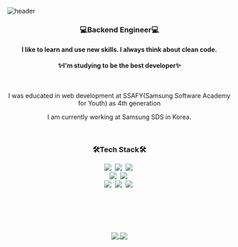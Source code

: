 
![header](https://capsule-render.vercel.app/api?type=waving&color=gradient&height=300&section=header&text=YooJeong%20Park&fontSize=90&&animation=fadeIn)

<h3 align="center"> 💻Backend Engineer💻</h3>
<h4 align="center"> I like to learn and use new skills. I always think about clean code.</h4>
<h4 align="center">✨I'm studying to be the best developer✨</h4>
<br>
<p align="center">I was educated in web development at SSAFY(Samsung Software Academy for Youth) as 4th generation</p>
<p align="center">I am currently working at Samsung SDS in Korea.</p>
<br>

<h3 align="center">🛠Tech Stack🛠</h3>
<p align="center">
<img src="https://img.shields.io/badge/Java-fe2e2e?style=flat-square&logo=Java&logoColor=white"/></a>&nbsp 
<img src="https://img.shields.io/badge/Eclipse IDE-29088a?style=flat-square&logo=Eclipse IDE&logoColor=white"/></a>&nbsp 
<img src="https://img.shields.io/badge/Spring Boot-31b404?style=flat-square&logo=Spring Boot&logoColor=white"/></a>&nbsp 
<br>
<img src="https://img.shields.io/badge/MariaDB-ff8000?style=flat-square&logo=MariaDB&logoColor=white"/></a>&nbsp 
<img src="https://img.shields.io/badge/MySQL-2e9afe?style=flat-square&logo=MySQL&logoColor=white"/></a>&nbsp 
<br>
<img src="https://img.shields.io/badge/Jira-1C1C1C?style=flat-square&logo=Jira&logoColor=white"/></a>&nbsp 
<img src="https://img.shields.io/badge/Amazon AWS-fe642e?style=flat-square&logo=Amazon AWS&logoColor=white"/></a>&nbsp 
<img src="https://img.shields.io/badge/Docker-01dfd7?style=flat-square&logo=Docker&logoColor=blue"/></a>&nbsp 
</p>
<br>
<br>
<br>
<br>
<p align="center">
<a href="https://solved.ac/bakyj96/">
  <img align="center" src="http://mazassumnida.wtf/api/v2/generate_badge?boj=bakyj96" />
</a>
<a href="https://github.com/anuraghazra/github-readme-stats">
  <img align="center" src="https://github-readme-stats.vercel.app/api?username=ParkYooJeong" />
</a>
  </p>


